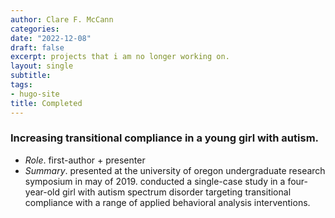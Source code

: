 ```yaml
---
author: Clare F. McCann
categories:
date: "2022-12-08"
draft: false
excerpt: projects that i am no longer working on.
layout: single
subtitle:
tags:
- hugo-site
title: Completed
---
```


### Increasing transitional compliance in a young girl with autism.</br>
- *Role*. first-author + presenter
- *Summary*. presented at the university of oregon undergraduate research symposium in may of 2019. conducted a single-case study in a four-year-old girl with autism spectrum disorder targeting transitional compliance with a range of applied behavioral analysis interventions.
